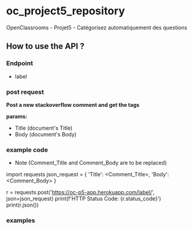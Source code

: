 # oc_project5_repository
OpenClassrooms - Projet5 - Catégorisez automatiquement des questions

## How to use the API ?

### Endpoint
* label

### post request
**Post a new stackoverflow comment and get the tags**

**params:**
* Title (document's Title)
* Body (document's Body)

### example code
* Note (Comment_Title and Comment_Body are to be replaced)

import requests
json_request = {
    'Title': <Comment_Title>,
    'Body': <Comment_Body>
}
    
r = requests.post('https://oc-p5-app.herokuapp.com/label/', json=json_request)
print(f'HTTP Status Code: {r.status_code}')
print(r.json())

### examples

